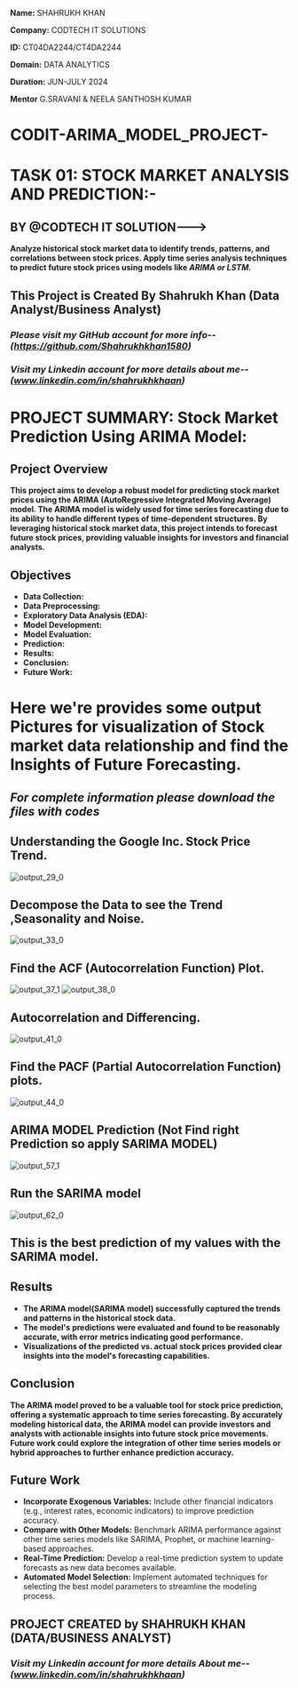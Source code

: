 **Name:** SHAHRUKH KHAN 

**Company:** CODTECH IT SOLUTIONS

**ID:** CT04DA2244/CT4DA2244

**Domain:** DATA ANALYTICS

**Duration:** JUN-JULY 2024

**Mentor** G.SRAVANI & NEELA SANTHOSH KUMAR
# CODIT-ARIMA_MODEL_PROJECT-
# TASK 01: STOCK MARKET ANALYSIS AND PREDICTION:-
## BY @CODTECH IT SOLUTION--->
**Analyze historical stock market data to identify trends, patterns, and correlations between stock prices. Apply time series analysis techniques to predict future stock prices using models like *ARIMA or LSTM.***

## **This Project is Created By Shahrukh Khan (Data Analyst/Business Analyst)**
### *Please visit my GitHub account for more info--(https://github.com/Shahrukhkhan1580)*
### *Visit my Linkedin account for more details about me--(www.linkedin.com/in/shahrukhkhaan)*

# PROJECT SUMMARY: Stock Market Prediction Using ARIMA Model:
## Project Overview
**This project aims to develop a robust model for predicting stock market prices using the ARIMA (AutoRegressive Integrated Moving Average) model. The ARIMA model is widely used for time series forecasting due to its ability to handle different types of time-dependent structures. By leveraging historical stock market data, this project intends to forecast future stock prices, providing valuable insights for investors and financial analysts.**
## Objectives
* **Data Collection:** 
* **Data Preprocessing:** 
* **Exploratory Data Analysis (EDA):**
* **Model Development:**
* **Model Evaluation:**
* **Prediction:**
* **Results:**
* **Conclusion:**
* **Future Work:**

#  **Here we're provides some output Pictures for visualization of Stock market data relationship and find the Insights of Future Forecasting.**
## *For complete information please download the files with codes*

## Understanding the Google Inc. Stock Price Trend.
![output_29_0](https://github.com/Shahrukhkhan1580/CODIT-ARIMA_MODEL_PROJECT-/assets/169712366/d1ebf65b-b092-486a-bf32-beb24370886a)
## Decompose the Data to see the Trend ,Seasonality and Noise.
![output_33_0](https://github.com/Shahrukhkhan1580/CODIT-ARIMA_MODEL_PROJECT-/assets/169712366/51b28c41-2a38-4481-8450-d17b29abbfcc)
## Find the ACF (Autocorrelation Function) Plot.
![output_37_1](https://github.com/Shahrukhkhan1580/CODIT-ARIMA_MODEL_PROJECT-/assets/169712366/139a76d6-290a-41db-9ebd-2433a57ddcc6)
![output_38_0](https://github.com/Shahrukhkhan1580/CODIT-ARIMA_MODEL_PROJECT-/assets/169712366/3b471a85-207c-465f-9c20-48991579d5da)
## Autocorrelation and Differencing.
![output_41_0](https://github.com/Shahrukhkhan1580/CODIT-ARIMA_MODEL_PROJECT-/assets/169712366/59903e52-c64a-447c-a284-6b8669314ebc)
## Find the PACF (Partial Autocorrelation Function) plots.
![output_44_0](https://github.com/Shahrukhkhan1580/CODIT-ARIMA_MODEL_PROJECT-/assets/169712366/185b2fc0-6e1a-4b5e-ba2b-e0a848a970ea)
## ARIMA MODEL Prediction (Not Find right Prediction so apply SARIMA MODEL)
![output_57_1](https://github.com/Shahrukhkhan1580/CODIT-ARIMA_MODEL_PROJECT-/assets/169712366/dc34a0ab-46c5-4552-9e0d-46540026317c)
##  Run the SARIMA model
![output_62_0](https://github.com/Shahrukhkhan1580/CODIT-ARIMA_MODEL_PROJECT-/assets/169712366/ab7932e4-9a39-46be-9cc6-f3a16316b20f)
## **This is the best prediction of my values with the SARIMA model.**

## **Results**
* **The ARIMA model(SARIMA model) successfully captured the trends and patterns in the historical stock data.**
* **The model's predictions were evaluated and found to be reasonably accurate, with error metrics indicating good performance.**
* **Visualizations of the predicted vs. actual stock prices provided clear insights into the model's forecasting capabilities.**

## **Conclusion**
**The ARIMA model proved to be a valuable tool for stock price prediction, offering a systematic approach to time series forecasting. By accurately modeling historical data, the ARIMA model can provide investors and analysts with actionable insights into future stock price movements. Future work could explore the integration of other time series models or hybrid approaches to further enhance prediction accuracy.**

## **Future Work** 
* **Incorporate Exogenous Variables:** Include other financial indicators (e.g., interest rates, economic indicators) to improve prediction accuracy.
* **Compare with Other Models:** Benchmark ARIMA performance against other time series models like SARIMA, Prophet, or machine learning-based approaches.
* **Real-Time Prediction:** Develop a real-time prediction system to update forecasts as new data becomes available.
* **Automated Model Selection:** Implement automated techniques for selecting the best model parameters to streamline the modeling process.

## **PROJECT CREATED by SHAHRUKH KHAN (DATA/BUSINESS ANALYST)**
### *Visit my Linkedin account for more details About me--(www.linkedin.com/in/shahrukhkhaan)*
















